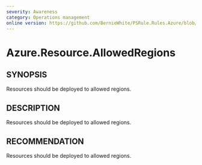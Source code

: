 ```yaml
---
severity: Awareness
category: Operations management
online version: https://github.com/BernieWhite/PSRule.Rules.Azure/blob/master/docs/rules/en-US/Azure.Resource.AllowedRegions.md
---
```


# Azure.Resource.AllowedRegions

## SYNOPSIS

Resources should be deployed to allowed regions.

## DESCRIPTION

Resources should be deployed to allowed regions.

## RECOMMENDATION

Resources should be deployed to allowed regions.

